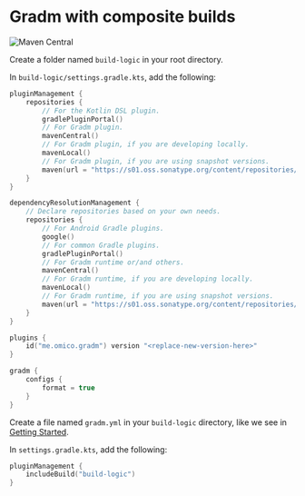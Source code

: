 # Gradm with composite builds

![Maven Central](https://img.shields.io/maven-central/v/me.omico.gradm/gradm-runtime)

Create a folder named `build-logic` in your root directory.

In `build-logic/settings.gradle.kts`, add the following:

```kotlin
pluginManagement {
    repositories {
        // For the Kotlin DSL plugin.
        gradlePluginPortal()
        // For Gradm plugin.
        mavenCentral()
        // For Gradm plugin, if you are developing locally.
        mavenLocal()
        // For Gradm plugin, if you are using snapshot versions.
        maven(url = "https://s01.oss.sonatype.org/content/repositories/snapshots")
    }
}

dependencyResolutionManagement {
    // Declare repositories based on your own needs.
    repositories {
        // For Android Gradle plugins.
        google()
        // For common Gradle plugins.
        gradlePluginPortal()
        // For Gradm runtime or/and others.
        mavenCentral()
        // For Gradm runtime, if you are developing locally.
        mavenLocal()
        // For Gradm runtime, if you are using snapshot versions.
        maven(url = "https://s01.oss.sonatype.org/content/repositories/snapshots")
    }
}

plugins {
    id("me.omico.gradm") version "<replace-new-version-here>"
}

gradm {
    configs {
        format = true
    }
}
```

Create a file named `gradm.yml` in your `build-logic` directory, like we see in [Getting Started](../gradm-getting-started).

In `settings.gradle.kts`, add the following:

```kotlin
pluginManagement {
    includeBuild("build-logic")
}
```
